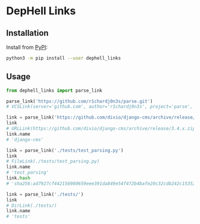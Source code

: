 # DepHell Links

## Installation

Install from [PyPI](https://pypi.org/project/dephell-links/):

```bash
python3 -m pip install --user dephell_links
```

## Usage

```python
from dephell_links import parse_link

parse_link('https://github.com/r1chardj0n3s/parse.git')
# VCSLink(server='github.com', author='r1chardj0n3s', project='parse', vcs='git', protocol='https', user=None, ext='.git', rev=None, name='parse')

link = parse_link('https://github.com/divio/django-cms/archive/release/3.4.x.zip')
link
# URLLink(https://github.com/divio/django-cms/archive/release/3.4.x.zip)
link.name
# 'django-cms'

link = parse_link('./tests/test_parsing.py')
link
# FileLink(./tests/test_parsing.py)
link.name
# 'test_parsing'
link.hash
# 'sha256:ad7927cf442156980659eee391da849e54f472b4bafe20c32cdb242c153528d5'

link = parse_link('./tests/')
link
# DirLink(./tests/)
link.name
# 'tests'

```
